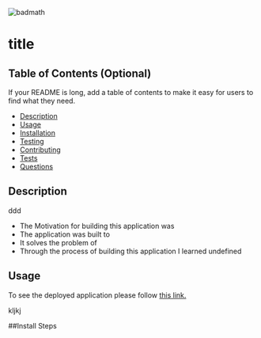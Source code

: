 ![badmath](https://img.shields.io/badge/license-GPL-blue)

# title

## Table of Contents (Optional)

If your README is long, add a table of contents to make it easy for users to find what they need.

- [Description](#Description)
- [Usage](#usage)
- [Installation](#installation)
- [Testing](#testing)
- [Contributing](#Contributing)
- [Tests](#tests)
- [Questions](#Questions)

## Description

ddd

- The Motivation for building this application was
- The application was built to
- It solves the problem of
- Through the process of building this application I learned undefined

## Usage

To see the deployed application please follow [this link.](http://kandekore.net)

kljkj

##Install Steps
